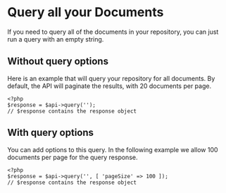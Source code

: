 # Query all your Documents

If you need to query all of the documents in your repository, you can just run a query with an empty string.

## Without query options

Here is an example that will query your repository for all documents. By default, the API will paginate the results, with 20 documents per page.

```
<?php
$response = $api->query('');
// $response contains the response object
```

## With query options

You can add options to this query. In the following example we allow 100 documents per page for the query response.

```
<?php
$response = $api->query('', [ 'pageSize' => 100 ]);
// $response contains the response object
```
